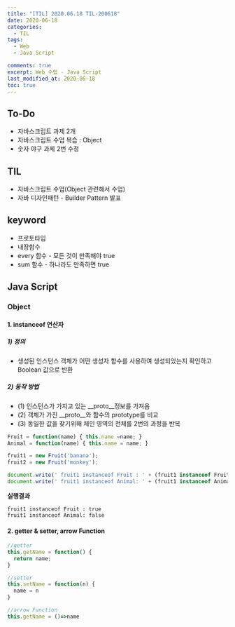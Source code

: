 ```yaml
---
title: "[TIL] 2020.06.18 TIL-200618"
date: 2020-06-18
categories:
  - TIL
tags:
  - Web
  - Java Script

comments: true
excerpt: Web 수업 - Java Script
last_modified_at: 2020-06-18
toc: true
---
```


## To-Do
- 자바스크립트 과제 2개
- 자바스크립트 수업 복습 : Object
- 숫자 야구 과제 2번 수정

## TIL
- 자바스크립트 수업(Object 관련해서 수업)
- 자바 디자인패턴 - Builder Pattern 발표


## keyword

- 프로토타입
- 내장함수
- every 함수 - 모든 것이 만족해야 true
- sum 함수 - 하나라도 만족하면 true


## Java Script

### Object


#### 1. instanceof 연산자

##### 1) 정의  

- 생성된 인스턴스 객체가 어떤 생성자 함수를 사용하여 생성되었는지 확인하고 Boolean 값으로 반환

##### 2) 동작 방법

- (1) 인스턴스가 가지고 있는 __proto__정보를 가져옴  
- (2) 객체가 가진 __proto__와 함수의 prototype를 비교  
- (3) 동일한 값을 찾기위해 체인 영역의 전체를 2번의 과정을 반복  
 


```javascript
Fruit = function(name) { this.name =name; }
Animal = function(name) { this.name = name; }

fruit1 = new Fruit('banana');
fruit2 = new Fruit('monkey');

document.write(' fruit1 instanceof Fruit : ' + (fruit1 instanceof Fruit) + '<br>');
document.write(' fruit1 instanceof Animal: ' + (fruit1 instanceof Animal) + '<br>');
```

**실행결과**

```
fruit1 instanceof Fruit : true
fruit1 instanceof Animal: false
```


#### 2. getter & setter, arrow Function

```javascript
//getter
this.getName = function() {
  return name;
}

//setter
this.setName = function(n) {
  name = n
}

//arrow Function
this.getName = ()=>name
```


